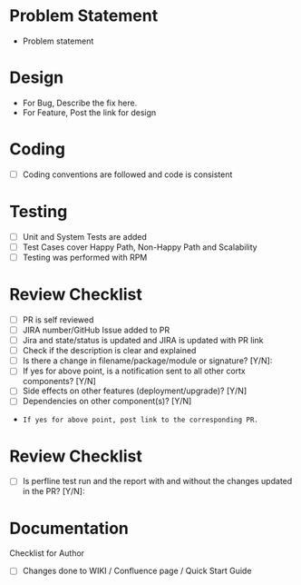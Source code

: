 # Problem Statement
- Problem statement

# Design
-  For Bug, Describe the fix here.
-  For Feature, Post the link for design

# Coding
-  [ ] Coding conventions are followed and code is consistent

# Testing 
- [ ] Unit and System Tests are added
- [ ] Test Cases cover Happy Path, Non-Happy Path and Scalability
- [ ] Testing was performed with RPM

# Review Checklist 
- [ ] PR is self reviewed
- [ ] JIRA number/GitHub Issue added to PR
- [ ] Jira and state/status is updated and JIRA is updated with PR link
- [ ] Check if the description is clear and explained
- [ ] Is there a change in filename/package/module or signature? [Y/N]: 
- [ ] If yes for above point, is a notification sent to all other cortx components? [Y/N]
- [ ] Side effects on other features (deployment/upgrade)? [Y/N]
- [ ] Dependencies on other component(s)? [Y/N]
-     If yes for above point, post link to the corresponding PR.

# Review Checklist 
- [ ] Is perfline test run and the report with and without the changes updated in the PR? [Y/N]: 

# Documentation
  Checklist for Author
- [ ] Changes done to WIKI / Confluence page / Quick Start Guide
